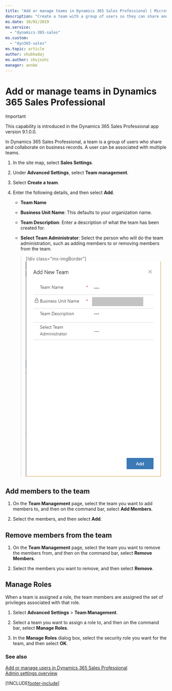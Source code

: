 ```yaml
---
title: "Add or manage teams in Dynamics 365 Sales Professional | MicrosoftDocs"
description: "Create a team with a group of users so they can share and collaborate on business records in Dynamics 365 Sales Professional."
ms.date: 10/01/2019
ms.service: 
  - "dynamics-365-sales"
ms.custom: 
  - "dyn365-sales"
ms.topic: article
author: shubhadaj
ms.author: shujoshi
manager: annbe
---
```


# Add or manage teams in Dynamics 365 Sales Professional

> [!IMPORTANT]
> This capability is introduced in the Dynamics 365 Sales Professional app version 9.1.0.0.

In Dynamics 365 Sales Professional, a team is a group of users who share and collaborate on business records. A user can be associated with multiple teams.

1.  In the site map, select **Sales Settings**.

2.  Under **Advanced Settings**, select **Team management**.

3.  Select **Create a team**.

4.  Enter the following details, and then select **Add**.

    -   **Team Name**

    -   **Business Unit Name**: This defaults to your organization name.

    -   **Team Description**: Enter a description of what the team has been created for.

    -   **Select Team Administrator**: Select the person who will do the team administration, such as adding members to or removing members from the team.

      > [!div class="mx-imgBorder"]
      > ![Add New Team dialog box](media/add-new-team-dialog-box.png "Add New Team dialog box")

## Add members to the team

1.  On the **Team Management** page, select the team you want to add members to, and then on the command bar, select **Add Members**.

2.  Select the members, and then select **Add**.

## Remove members from the team

1.  On the **Team Management** page, select the team you want to remove the members from, and then on the command bar, select **Remove Members**.

2.  Select the members you want to remove, and then select **Remove**.

## Manage Roles

When a team is assigned a role, the team members are assigned the set of
privileges associated with that role.

1.  Select **Advanced Settings** > **Team Management**.

2.  Select a team you want to assign a role to, and then on the command bar, select **Manage Roles**.

3.  In the **Manage Roles** dialog box, select the security role you want for the team, and then select **OK**.

### See also

[Add or manage users in Dynamics 365 Sales Professional](manage-users.md)  
[Admin settings overview](admin-settings-overview.md)


[!INCLUDE[footer-include](../includes/footer-banner.md)]